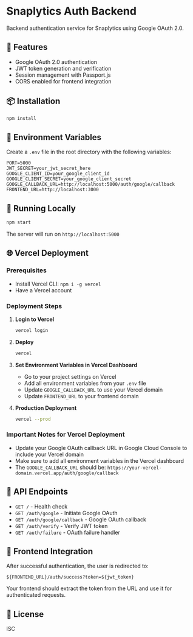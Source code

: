 # Snaplytics Auth Backend

Backend authentication service for Snaplytics using Google OAuth 2.0.

## 🚀 Features

- Google OAuth 2.0 authentication
- JWT token generation and verification
- Session management with Passport.js
- CORS enabled for frontend integration

## 📦 Installation

```bash
npm install
```

## 🔐 Environment Variables

Create a `.env` file in the root directory with the following variables:

```env
PORT=5000
JWT_SECRET=your_jwt_secret_here
GOOGLE_CLIENT_ID=your_google_client_id
GOOGLE_CLIENT_SECRET=your_google_client_secret
GOOGLE_CALLBACK_URL=http://localhost:5000/auth/google/callback
FRONTEND_URL=http://localhost:3000
```

## 🏃 Running Locally

```bash
npm start
```

The server will run on `http://localhost:5000`

## 🌐 Vercel Deployment

### Prerequisites
- Install Vercel CLI: `npm i -g vercel`
- Have a Vercel account

### Deployment Steps

1. **Login to Vercel**
   ```bash
   vercel login
   ```

2. **Deploy**
   ```bash
   vercel
   ```

3. **Set Environment Variables in Vercel Dashboard**
   - Go to your project settings on Vercel
   - Add all environment variables from your `.env` file
   - Update `GOOGLE_CALLBACK_URL` to use your Vercel domain
   - Update `FRONTEND_URL` to your frontend domain

4. **Production Deployment**
   ```bash
   vercel --prod
   ```

### Important Notes for Vercel Deployment

- Update your Google OAuth callback URL in Google Cloud Console to include your Vercel domain
- Make sure to add all environment variables in the Vercel dashboard
- The `GOOGLE_CALLBACK_URL` should be: `https://your-vercel-domain.vercel.app/auth/google/callback`

## 📝 API Endpoints

- `GET /` - Health check
- `GET /auth/google` - Initiate Google OAuth
- `GET /auth/google/callback` - Google OAuth callback
- `GET /auth/verify` - Verify JWT token
- `GET /auth/failure` - OAuth failure handler

## 🔗 Frontend Integration

After successful authentication, the user is redirected to:
```
${FRONTEND_URL}/auth/success?token=${jwt_token}
```

Your frontend should extract the token from the URL and use it for authenticated requests.

## 📄 License

ISC
